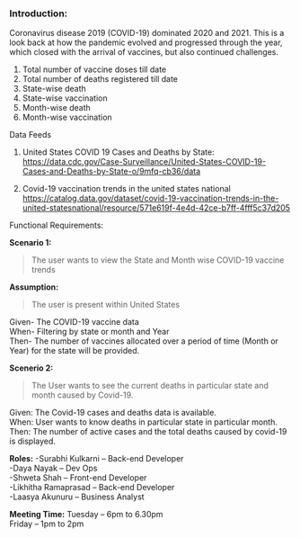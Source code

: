 ### Introduction:
Coronavirus disease 2019 (COVID-19) dominated 2020 and 2021. This is a look back at how the pandemic evolved and progressed through the year, which closed with the arrival of vaccines, but also continued challenges.

1. Total number of vaccine doses till date 
2. Total number of deaths registered till date
2. State-wise death
3. State-wise vaccination
4. Month-wise death
5. Month-wise vaccination

Data Feeds
1. United States COVID 19 Cases and Deaths by State: https://data.cdc.gov/Case-Surveillance/United-States-COVID-19-Cases-and-Deaths-by-State-o/9mfq-cb36/data

2. Covid-19 vaccination trends in the united states national https://catalog.data.gov/dataset/covid-19-vaccination-trends-in-the-united-statesnational/resource/571e619f-4e4d-42ce-b7ff-4fff5c37d205


Functional Requirements:

**Scenario 1:**
>The user wants to view the State and Month wise COVID-19 vaccine trends

**Assumption:**
>The user is present within United States

Given- The COVID-19 vaccine data\
When- Filtering by state or month and Year\
Then- The number of vaccines allocated over a period of time (Month or Year) for the state will be provided.  

**Scenerio 2:**
>The User wants to see the current deaths in particular state and month caused by Covid-19.

Given: The Covid-19 cases and deaths data is available.\
When: User wants to know deaths in particular state in particular month.\
Then: The number of active cases and the total deaths caused by covid-19 is displayed.


**Roles:**
-Surabhi Kulkarni – Back-end Developer\
-Daya Nayak – Dev Ops\
-Shweta Shah – Front-end Developer \
-Likhitha Ramaprasad – Back-end Developer\
-Laasya Akunuru – Business Analyst

**Meeting Time:**
Tuesday – 6pm to 6.30pm\
Friday – 1pm to 2pm
